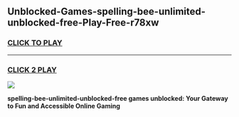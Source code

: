 
## Unblocked-Games-spelling-bee-unlimited-unblocked-free-Play-Free-r78xw
<h3>
<a href="https://premium76.site?title=spelling-bee-unlimited-unblocked-free&ref=10A">CLICK TO PLAY</a></h3>
<hr>

<h3>
<a href="https://premium76.site?title=spelling-bee-unlimited-unblocked-free&ref=10A">CLICK 2 PLAY</a>
  
</h3>

<a href="https://premium76.site?title=spelling-bee-unlimited-unblocked-free&ref=10A"><img src="https://clearcache.store/games.png"></a>


**spelling-bee-unlimited-unblocked-free games unblocked: Your Gateway to Fun and Accessible Online Gaming**
